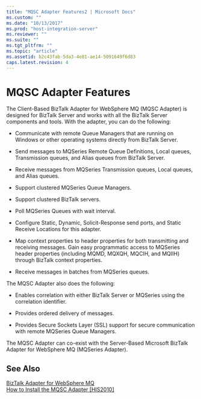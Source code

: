 ```yaml
---
title: "MQSC Adapter Features2 | Microsoft Docs"
ms.custom: ""
ms.date: "10/13/2017"
ms.prod: "host-integration-server"
ms.reviewer: ""
ms.suite: ""
ms.tgt_pltfrm: ""
ms.topic: "article"
ms.assetid: b2c43fab-5da3-4e81-ae14-5091649f6d83
caps.latest.revision: 4
---
```

# MQSC Adapter Features
The Client-Based BizTalk Adapter for WebSphere MQ (MQSC Adapter) is designed for BizTalk Server and works with all the BizTalk Server components and tools. With the adapter, you can do the following:  
  
-   Communicate with remote Queue Managers that are running on Windows or other operating systems directly from BizTalk Server.  
  
-   Send messages to MQSeries Remote Queue Definitions, Local queues, Transmission queues, and Alias queues from BizTalk Server.  
  
-   Receive messages from MQSeries Transmission queues, Local queues, and Alias queues.  
  
-   Support clustered MQSeries Queue Managers.  
  
-   Support clustered BizTalk servers.  
  
-   Poll MQSeries Queues with wait interval.  
  
-   Configure Static, Dynamic, Solicit-Response send ports, and Static Receive Locations for this adapter.  
  
-   Map context properties to header properties for both transmitting and receiving messages. Gain easy programmatic access to MQSeries header properties (including MQMD, MQXQH, MQCIH, and MQIIH) through BizTalk context properties.  
  
-   Receive messages in batches from MQSeries queues.  
  
 The MQSC Adapter also does the following:  
  
-   Enables correlation with either BizTalk Server or MQSeries using the correlation identifier.  
  
-   Provides ordered delivery of messages.  
  
-   Provides Secure Sockets Layer (SSL) support for secure communication with remote MQSeries Queue Managers.  
  
 The MQSC Adapter can co-exist with the Server-Based Microsoft BizTalk Adapter for WebSphere MQ (MQSeries Adapter).  
  
## See Also  
 [BizTalk Adapter for WebSphere MQ](../core/biztalk-adapter-for-websphere-mq.md)   
 [How to Install the MQSC Adapter &#91;HIS2010&#93;](http://msdn.microsoft.com/en-us/a148aefc-1224-401e-9f68-0606b32b7877)